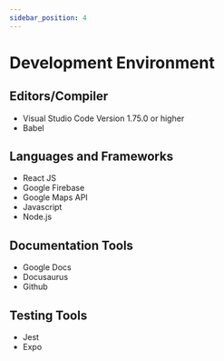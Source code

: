 ```yaml
---
sidebar_position: 4
---
```


# Development Environment

## Editors/Compiler
- Visual Studio Code Version 1.75.0 or higher
- Babel

## Languages and Frameworks
- React JS
- Google Firebase
- Google Maps API
- Javascript
- Node.js

## Documentation Tools
- Google Docs
- Docusaurus
- Github

## Testing Tools
- Jest
- Expo